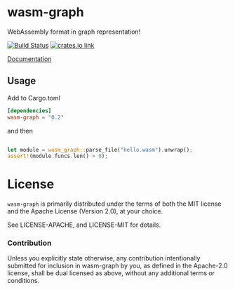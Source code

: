 # wasm-graph

WebAssembly format in graph representation!

[![Build Status](https://travis-ci.org/nikvolf/wasm-graph.svg?branch=master)](https://travis-ci.org/nikvolf/wasm-graph)
[![crates.io link](https://img.shields.io/crates/v/wasm-graph.svg)](https://crates.io/crates/wasm-graph)

[Documentation](https://docs.rs/wasm-graph)

## Usage

Add to Cargo.toml

```toml
[dependencies]
wasm-graph = "0.2"
```

and then

```rust

let module = wasm_graph::parse_file("hello.wasm").unwrap();
assert!(module.funcs.len() > 0);
```

# License

`wasm-graph` is primarily distributed under the terms of both the MIT
license and the Apache License (Version 2.0), at your choice.

See LICENSE-APACHE, and LICENSE-MIT for details.

### Contribution

Unless you explicitly state otherwise, any contribution intentionally submitted
for inclusion in wasm-graph by you, as defined in the Apache-2.0 license, shall be
dual licensed as above, without any additional terms or conditions.
